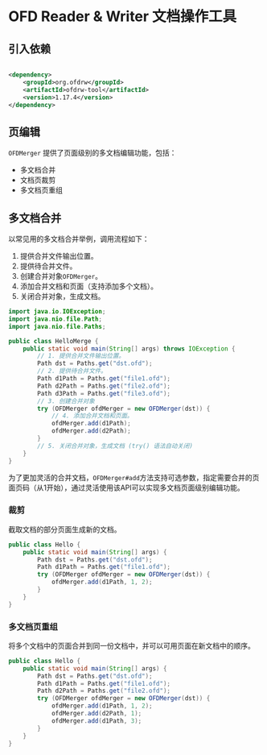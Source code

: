 # OFD Reader & Writer 文档操作工具

## 引入依赖

```xml

<dependency>
    <groupId>org.ofdrw</groupId>
    <artifactId>ofdrw-tool</artifactId>
    <version>1.17.4</version>
</dependency>
```

## 页编辑

`OFDMerger` 提供了页面级别的多文档编辑功能，包括：

- 多文档合并
- 文档页裁剪
- 多文档页重组

## 多文档合并

以常见用的多文档合并举例，调用流程如下：

1. 提供合并文件输出位置。
2. 提供待合并文件。
3. 创建合并对象`OFDMerger`。
4. 添加合并文档和页面（支持添加多个文档）。
5. 关闭合并对象，生成文档。

```java
import java.io.IOException;
import java.nio.file.Path;
import java.nio.file.Paths;

public class HelloMerge {
    public static void main(String[] args) throws IOException {
        // 1. 提供合并文件输出位置。
        Path dst = Paths.get("dst.ofd");
        // 2. 提供待合并文件。
        Path d1Path = Paths.get("file1.ofd");
        Path d2Path = Paths.get("file2.ofd");
        Path d3Path = Paths.get("file3.ofd");
        // 3. 创建合并对象
        try (OFDMerger ofdMerger = new OFDMerger(dst)) {
            // 4. 添加合并文档和页面。
            ofdMerger.add(d1Path);
            ofdMerger.add(d2Path);
        }
        // 5. 关闭合并对象，生成文档 (try() 语法自动关闭)
    }
}
```

为了更加灵活的合并文档，`OFDMerger#add`方法支持可选参数，指定需要合并的页面页码（从1开始），通过灵活使用该API可以实现多文档页面级别编辑功能。

### 裁剪

截取文档的部分页面生成新的文档。

```java
public class Hello {
    public static void main(String[] args) {
        Path dst = Paths.get("dst.ofd");
        Path d1Path = Paths.get("file1.ofd");
        try (OFDMerger ofdMerger = new OFDMerger(dst)) {
            ofdMerger.add(d1Path, 1, 2);
        }
    }
}
```

### 多文档页重组

将多个文档中的页面合并到同一份文档中，并可以可用页面在新文档中的顺序。

```java
public class Hello {
    public static void main(String[] args) {
        Path dst = Paths.get("dst.ofd");
        Path d1Path = Paths.get("file1.ofd");
        Path d2Path = Paths.get("file2.ofd");
        try (OFDMerger ofdMerger = new OFDMerger(dst)) {
            ofdMerger.add(d1Path, 1, 2);
            ofdMerger.add(d2Path, 1);
            ofdMerger.add(d1Path, 3);
        }
    }
}
```
